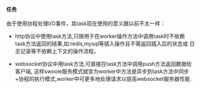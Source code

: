 #### 任务

由于使用协程处理I/O事件，其task现在使用的意义跟以前不太一样：

 * http协议中使用task方法,只限用于在worker操作方法中调用task时不依赖task方法返回的结果,如:redis,mysql等插入操作且不需返回插入后的状态或
日志记录等不依赖上下文的操作流程。

 * websocket协议中用task方法,可直接在task方法中调用push方法返回数据给客户端,
这样swoole服务模式就变为worker中方法是异步到task方法中同步+协程的执行模式,worker中可更多地处理请求以提高websocket服务器性能.